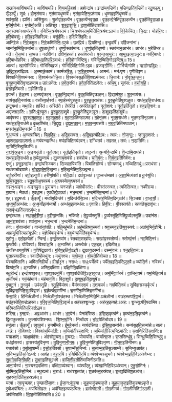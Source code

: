 

  
सखा॑य॒आशि॑षामहि। आशि॑षामहि। शि॒षा॒म॒हि॒ब्रह्म॑। ब्रह्मेन्द्रा॑य। इन्द्रा॑यव॒ज्रिणॆ॑। व॒ज्रिण॒इति॑व॒ज्रिणॆ॑॥ स्तु॒षऊ॒षु। ऊँ॒इत्यूँ॑। सुव॑:। वो॒नृत॑माय। नृत॑मायधृ॒ष्णवे॑। नृत॑मा॒येति॒नृऽत॑माय। धृ॒ष्णव॒इति॑धृ॒ष्णवे॑॥  
शव॑सा॒हि। ह्यसि॑। असि॑श्रु॒त:। श्रु॒तोवृ॑त्र॒हत्ये॑न। वृ॒त्र॒हत्ये॑नवृत्र॒हा। वृ॒त्र॒हत्ये॒नेति॑वृ॒त्र॒ऽहत्ये॑न। वृ॒त्र॒हेति॑वृ॒त्र॒ऽहा॥ म॒घैर्म॒घोन॑:। म॒घोनो॒अति॑। अति॑शूर। शू॒र॒दा॒श॒सि॒। दा॒श॒सीति॑दाशसि॥  
सन॒स्तवा॑नआभ॑रर॒यिं। र॒यिञ्चि॒त्रश्र॑वस्तमं। चि॒त्रश्र॑वस्तम॒मिति॑चि॒त्रश्र॑व:ऽतमं॥ नि॒रे॒केचि॑त्। चि॒द्य:। योह॑रि॒व:। ह॒रि॒वोवसु॑:। ह॒रि॒व॒इति॑हरिऽव:। वसु॑र्द॒दि:। द॒दिरिति॑द॒दि:॥  
आनि॑रे॒कं। नि॒रे॒कमु॒त। नि॒रे॒कमिति॑नि॒:ऽए॒कं। उ॒तप्रि॒यं। प्रि॒यमिन्द्र॑। इन्द्र॒दर्षि॑। दर्षि॒जना॑नां। जाना॑ना॒मिति॒जना॑नां॥ धृ॒ष॒ताधृ॑ष्णो। धृ॒ष्णो॒स्तव॑मान:। धृ॒ष्णो॒इति॑धृष्णो। स्तव॑मान॒आभ॑र। आभ॑र। भ॒रेति॑भर॥  
नते॑। ते॒स॒व्यं। स॒व्यन्न। नदक्षि॑णं। दक्षि॑णं॒हस्तं॑। हस्तं॑वरन्ते। व॒र॒न्त॒आ॒मुर॑:। आ॒मुर॒इत्या॒ऽमुर॑:॥ नप॑रि॒बाध॑:। प॒रि॒बाधो॑हरिव:। प॒रि॒बाध॒इति॑प॒रि॒ऽबाध॑:। ह॒रि॒वो॒गवि॑ष्टिषु। गवि॑ष्टि॒ष्विति॒गोऽइ॑ष्टिषु॥ 15॥  
आत्वा॑। त्वा॒गोभि॑रिव। गोभि॑रिवव्र॒जं। गोभि॑रि॒वेति॒गोभि॑:ऽइव। व्र॒जङ्गी॒र्भि:। गी॒र्भिर्ऋ॑णोमि। ऋ॒णो॒म्य॒द्रि॒व॒:। अ॒द्रि॒व॒इत्य॑द्रिऽव:॥ अ॒स्माकं॒कामं॑। कामं॑जरि॒तु:। ज॒रि॒तुरामन॑:। आमन॑:। मन॑:पृण। पृ॒णॆति॑पृण॥  
विश्वा॑निवि॒श्वम॑नस:। वि॒श्वम॑नसोधि॒या। वि॒श्वम॑नस॒इति॑वि॒श्वऽम॑नस:। धि॒यान॑:। नो॒वृ॒त्र॒ह॒न्त॒म॒। वृ॒त्र॒ह॒न्त॒मेति॑वृत्रऽहन्तम॥ उग्र॑:प्रणॆत:। प्र॒णॆ॒त॒रधि॑। प्र॒ने॒त॒रिति॑प्रऽनेत:। अधि॒षु। सूव॑स:। व॒सो॒ग॒हि॒। व॒सो॒इति॑वसो। ग॒हीति॑गहि॥  
व॒यन्ते॑। ते॒अ॒स्य। अ॒स्यवृ॑त्रहन्। वृ॒त्र॒ह॒न्वि॒द्याम॑। वृ॒त्र॒ह॒न्निति॑वृत्रऽहन्। वि॒द्याम॑शूर। शू॒र॒नव्य॑स:। नव्य॑स॒इति॒नव्य॑स:॥ वसो॑स्पा॒र्हस्य॑। स्पा॒र्हस्य॑पुरुहूत। पु॒रु॒हू॒त॒राध॑स:। पु॒रु॒हू॒तेति॑पुरुऽहूत। राध॑स॒इति॒राध॑स:॥  
इन्द्र॒यथा॑। यथा॒हि। ह्यस्ति॑। अस्ति॑ते। तेप॑रीतं। अप॑रीतन्नृतो। नृ॒तो॒शव॑:। नृ॒तो॒इति॑नृतो। शव॒इति॒शव॑:॥ अमृ॑क्तारा॒ति:। रा॒ति:पु॑रुहूत। पु॒रु॒हू॒त॒दा॒शुषे॑। पु॒रु॒हू॒तेति॑पुरुऽहूत। दा॒शुष॒इति॑दा॒शुषे॑॥  
आवृ॑षस्व। वृ॒ष॒स्व॒म॒हा॒म॒ह॒। म॒हा॒म॒ह॒म॒हे। म॒हा॒म॒हेति॑महाऽमह। म॒हेनृ॑तम। नृ॒त॒म॒राध॑से। नृ॒त॒मइति॑नृऽतम। राध॑स॒इति॒राध॑से॥ दृ॒ळ्हश्चि॑त्। चि॒द्दृ॒ह्य॒। दृ॒ह्य॒म॒घ॒व॒न्। म॒घ॒व॒न्म॒घत्त॑ये। म॒घ॒व॒न्निति॑मघऽवन्। म॒घत्त॑य॒इति॑म॒घत्त॑ये॥ 16 ॥  
नूअ॒न्यत्र॑। अ॒न्यत्रा॑चित्। चि॒द॒द्रि॒व॒:। अ॒द्रि॒व॒स्त्वत्। अ॒द्रि॒व॒इत्य॑द्रिऽव:। त्वन्न॑:। नो॒ज॒ग्मु॒:। ज॒ग्मु॒रा॒शस॑:। आ॒शस॒इत्या॒ऽशस॑:॥ मघ॑वन्च्छ॒ग्धि। मघ॑व॒न्निति॒मघ॑ऽवन्। श॒ग्धितव॑। तव॒तत्। तन्न॑:। न॒ऊ॒तिभि॑:। ऊ॒तिभि॒रित्यू॒तिऽभि॑:॥  
न॒ह्य॑१॒॑अ॒ङ्ग। अ॒ङ्गनृ॑तो। नृ॒तो॒त्वत्। नृ॒तो॒इति॑नृतो। त्वद॒न्यं। अ॒न्यंवि॒न्दामि॑। वि॒न्दामि॒राध॑से। राध॑स॒इति॒राध॑से॥ रा॒येद्यु॒म्नाय॑। द्यु॒म्नाय॒शव॑से। शव॑सेच। च॒गि॒र्व॒ण॒:। गि॒र्व॒ण॒इति॑गिर्वण:॥  
एन्दुं॑। इन्दु॒इन्द्रा॑य। इन्द्रा॑यसिञ्चत। सि॒ञ्च॒त॒पिबा॑ति। पिबा॑तिसो॒म्यं। सो॒म्यम्मधु॑। मध्विति॒मधु॑॥ प्रराध॑सा। राध॑साचोदयाते। चो॒द॒या॒ते॒म॒हि॒त्व॒ना। म॒हि॒त्व॒नेति॑म॒हि॒ऽत्व॒ना॥  
उपो॒हरी॑णां। उपो॒इत्युपो॑। हरी॑णां॒पतिं॑। पतिं॒दक्षं॑। दक्षं॑पृ॒ञ्चतं॑। पृ॒ञ्चन्त॑मब्रवं। अ॒ब्र॒व॒मित्य॑ब्रवं॥ नू॒नंश्रु॑धि। श्रु॒धि॒स्तु॒व॒त:। स्तु॒व॒तोअ॒श्व्यस्य॑। अ॒श्व्यस्येत्य॒श्व्यस्य॑॥  
न॒ह्य१॒॑अ॒ङ्ग। अ॒ङ्गपु॒रा। पु॒राच॒न। च॒नज॒ज्ञे। ज॒ज्ञेवी॒रत॑र:। वी॒रत॑र॒स्त्वत्। त्वदिति॒त्वत्॥ नकी॑रा॒या। रा॒यान। नैवथा॑। ए॒वथा॒न। ए॒वथे॑त्ये॒वऽथा॑। नभ॒न्दना॑। भ॒न्दनेति॑भ॒न्दना॑॥ 17 ॥  
एत्। इदु॒मध्व॑:। ऊँ॒इत्यूँ॑। मध्वो॑म॒दिन्त॑रं। म॒दिन्त॑रंसि॒ञ्च। म॒दिन्त॑र॒मिति॑म॒दिन्ऽत॑रं। सि॒ञ्चवा॑। वा॒ध्व॒र्यो॒। अ॒ध्व॒र्यो॒अन्ध॑स:। अ॒ध्व॒र्योइत्य॑ध्वर्यो। अन्ध॑स॒इत्यन्ध॑स:॥ ए॒वाहि। हिवी॒र:। वी॒रस्तव॑ते। स्तव॑तेस॒दावृ॑ध:। स॒दावृ॑ध॒इति॑स॒दाऽवृ॑ध:॥  
इन्द्र॑स्थात:। स्था॒त॒र्ह॒री॒णां॒। ह॒री॒णां॒नकि॑:। नकि॑ष्टे। ते॒पू॒र्व्यस्तु॑तिं। पू॒र्व्यस्तु॑ति॒मिति॑पू॒र्व्यऽस्तु॑तिं॥ उदा॑नंश। आ॒नं॒श॒शव॑सा। शव॑सा॒न। नभ॒न्दना॑। भ॒न्दनेति॑भ॒न्दना॑॥  
तंव॑:। वो॒वाजा॑नां। वाजा॑नां॒पति॑:। पति॒महू॑महि। अहू॑महिश्रव॒स्यवः॑। श्रव॒स्यव॒इति॑श्र॒व॒स्यव॑:॥ अप्रा॑युभिर्य॒ज्ञेभि॑:। अप्रा॑युभि॒रित्यप्रा॑युऽभि:। य॒ज्ञेभि॑वावृ॒धेन्यं॑। व॒वृ॒धेन्य॒मिति॑व॒वृ॒धेन्यं॑॥  
एतो॒नु। एतो॒इत्येतो॑। न्विन्द्रं॑। इन्द्रं॒स्तवा॑म। स्तवा॑म॒सखा॑य:। सखा॑य॒स्स्तोम्यं॑। स्तोम्यं॒नरं॑। नर॒मिति॒नरं॑॥ कृ॒ष्टीर्य:। योविश्वा॑। विश्वा॑अ॒भि। अ॒भ्यस्ति॑। अस्त्वेकं॑। एक॒इत्। इदितीत्॥  
अगो॑रुधायग॒विषे॑। ग॒विषे॑द्यु॒क्षाय॑। ग॒विष॒इति॑गो॒ऽइषे॑। द्यु॒क्षाय॒दस्म्यं॑। दस्म्यं॒वच॑:। वच॒इति॒वच॑:॥ घृ॒तात्स्वादी॑य:। स्वादी॑यो॒मधु॑न:। मधु॑नश्च। च॒वो॒च॒त॒। वो॒च॒तेति॑वोचत॥ 18 ॥  
यस्यामि॑तानि। अमि॑तनिवी॒र्या॑। वी॒र्या॒३॒॑न। नराध॑:। राध॒:पर्ये॑तवे। पर्ये॑तव॒इति॒परि॑ऽए॒त॒वै॥ ज्योति॒र्न। नविश्वं॑। विश्व॑म॒भि। अ॒भ्यस्ति॑। अस्ति॒दक्षि॑णा। दक्षि॒णॆति॒दक्षि॑णा॥  
स्तु॒हीन्द्रं॑। इन्द्रं॑व्यश्व॒वत्। व्य॒श्व॒वदमू॑र्मिं। व्य॒श्व॒वदिति॑वि॒ऽअ॒श्व॒वत्। अमू॑र्मिंवा॒जिनं॑। वा॒जिनं॒यमं॑। यम॒मिति॒यमं॑॥ अ॒र्योगयं॑। गयं॒मंह॑मानं। मंह॑मानं॒वि। विदा॒शुषे॑। दा॒शुष॒इति॑दा॒शुषे॑॥  
ए॒वानू॒नं। नू॒नमुप॑। उप॑स्तुहि। स्तु॒हि॒वैय॑श्व। वैय॑श्वदश॒मं। द॒श॒मन्नवं॑। नव॒मिति॒नवं॑॥ सुवि॑द्वासञ्च॒र्कृत्यं॑। सुवि॑द्वास॒मिति॒सुऽवि॑द्वासं। च॒र्कृत्यं॑च॒रणी॑नां। च॒रणी॑ना॒मिति॑च॒रणी॑नां॥  
वेत्था॒हि। हिनिर्ऋ॑तीनां। निर्ऋ॑तीनां॒वज्र॑हस्त। निर्ऋ॑तीना॒मिति॒नि:ऽऋ॑तीनां। वज्र॑हस्तपरि॒वृजं॑। वज्र॑ह॒स्तेति॒वज्र॑ऽहस्त। प॒रि॒वृज॒मिति॑प॒रि॒ऽवृजं॑॥ अह॑रहश्शु॒न्ध्यु:। अह॑रह॒इत्यह॑:ऽअह:। शु॒न्ध्यु:प॑रि॒पदा॑मिव। प॒रि॒पदा॑मि॒वेति॑प॒रि॒पदां॑ऽइव॥  
तदि॑न्द्र। इ॒न्द्राव॑:। अव॒आभ॑र। आभ॑र। भ॒र॒येन॑। येना॑दंसिष्ठ। दं॒सि॒ष्ठ॒कृत्व॑ने। कृत्व॑न॒इति॒कृत्व॑ने॥ द्वि॒ताकुत्सा॑य। कुत्सा॑यशिश्नथ:। शि॒श्न॒थो॒नि। निचो॑दय। चो॒द॒येति॑चोदय॥ 19 ॥  
तमु॑त्वा। ऊँ॒इत्यूँ॑। त्वा॒नू॒नं। नू॒नमी॑महे। ई॒म॒हे॒नव्यं॑। नव्यं॑दंसिष्ठ। दं॒सि॒ष्ठ॒सन्य॑से। सन्य॑स॒इति॒सन्य॑से॥ सत्वं। त्वन्न॑:। नो॒विश्वा॑:। विश्वा॑अ॒भिमा॑ती:। अ॒भिमा॑तीस्स॒क्षणि॑:। अ॒भिमा॑ती॒रित्य॒भिऽमा॑ती:। स॒क्षणि॒रिति॑स॒क्षणि॑:॥  
यऋक्षा॑त्। ऋक्षा॒दंह॑स:। अंह॑सोमु॒चत्। मु॒चद्य:। योवार्या॑त्। वार्या॑त्स॒प्त। स॒प्तसिन्धु॑षु। सिन्धु॒ष्विति॒सिन्धु॑षु॥ वध॑र्दा॒सस्य॑। दा॒सस्य॑तुविनृम्ण। तु॒वि॒नृ॒म्ण॒नी॒न॒म॒:। तु॒वि॒नृ॒म्णेति॑तुविऽनृम्ण। नी॒न॒म॒इति॑नीनम:॥  
यथाव॑सो। व॒सो॒सु॒षाम्ने॑। व॒सो॒इति॑वसो। सु॒षाम्ने॑स॒निभ्य॑:। सु॒साम्न॒इति॑सु॒ऽसाम्ने॑। स॒निभ्य॒आव॑ह। स॒निभ्य॒इति॑स॒निऽभ्य॑:। आव॑ह। व॒हा॒र॒यिं। र॒यिमिति॑र॒यिं॥ व्य॑श्वेभ्यस्सुभगे। व्य॑श्वेभ्य॒इति॒विऽअ॑श्वेभ्य:। सु॒भ॒गे॒वा॒जि॒नी॒व॒ति॒। सु॒भ॒ग॒इति॑सुऽभगे। वा॒जि॒नी॒व॒तीति॑वाजिनीऽवति॥  
आना॒र्यस्य॑। ना॒स्यस्य॒दक्षि॑णा। दक्षि॑णा॒व्य॑श्वान्। व्य॑श्वाँएतु। व्य॑श्वा॒निति॒विऽअ॑श्वान्। ए॒तु॒सो॒मिन॑:। सो॒मिन॒इति॑सो॒मिन॑:॥ स्थू॒रञ्च॑। च॒राध॑:। राध॑श्श॒तव॑त्। श॒तव॑त्स॒हस्र॑वत्। श॒तव॒दिति॑श॒तऽव॑त्। स॒हस्र॑व॒दिति॑स॒हस्रऽव॑त्॥  
यत्वा॑। त्वा॒पृ॒च्छात्। पृ॒च्छादी॑जा॒न:। ई॒जा॒न:कु॑ह॒या। कु॒ह॒याकु॑हयाकृते। कु॒ह॒या॒कृ॒त॒इति॑कुहयाऽकृते॥ ए॒षोअप॑श्रित:। अप॑श्रितोव॒ल:। अप॑श्रित॒इत्यप॑ऽश्रित:। व॒लोगो॑म॒तीं। गो॒म॒तीमव॑। गो॒म॒तीमिति॑गो॒ऽम॒तीं। अव॑तिष्ठति। ति॒ष्ठ॒तीति॑तिष्ठति॥ 20 ॥  
